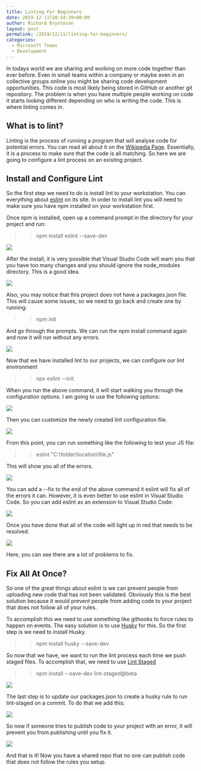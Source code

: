 ```yaml
---
title: Linting For Beginners
date: 2019-12-11T20:54:39+00:00
author: Richard Brynteson
layout: post
permalink: /2019/12/11/linting-for-beginners/
categories:
  - Microsoft Teams
  - Development
---
```


In todays world we are sharing and working on more code together than ever before.  Even in small teams within a company or maybe even in an collective groups online you might be sharing code development opportunities.  This code is most likely being stored in GitHub or another git repository.  The problem is when you have multiple people working on code it starts looking different depending on who is writing the code.  This is where linting comes in.

## What is to lint?

Linting is the process of running a program that will analyse code for potential errors.  You can read all about it on the [Wikipedia Page](https://en.wikipedia.org/wiki/Lint_%28software%29).  Essentially, it is a process to make sure that the code is all matching.  So here we are going to configure a lint process on an existing project.

## Install and Configure Lint

So the first step we need to do is install lint to your workstation.  You can everything about [eslint](https://eslint.org/docs/user-guide/getting-started) on its site.  In order to install lint you will need to make sure you have npm installed on your workstation first.

Once npm is installed, open up a command prompt in the directory for your project and run:

>> npm install eslint --save-dev

<img src="https://theargylemvp.com/assets/images/12-11-Image1.png" />

After the install, it is very possible that Visual Studio Code will warn you that you have too many changes and you should ignore the node_modules directory.  This is a good idea.

<img src="https://theargylemvp.com/assets/images/12-11-Image2.png" />

Also, you may notice that this project does not have a packages.json file.  This will cause some issues, so we need to go back and create one by running:

>> npm init

And go through the prompts.  We can run the npm install command again and now it will run without any errors.  

<img src="https://theargylemvp.com/assets/images/12-11-Image3.png" />

Now that we have installed lint to our projects, we can configure our lint environment

>> npx eslint --init

When you run the above command, it will start walking you through the configuration options.  I am going to use the following options:

<img src="https://theargylemvp.com/assets/images/12-11-Image4.png" />

Then you can customize the newly created lint configuration file.  

<img src="https://theargylemvp.com/assets/images/12-11-Image5.png" />

From this point, you can run something like the following to test your JS file:

>> eslint "C:\folder\location\file.js"

This will show you all of the errors.  

<img src="https://theargylemvp.com/assets/images/12-11-Image6.png" />

You can add a --fix to the end of the above command it eslint will fix all of the errors it can.  However, it is even better to use eslint in Visual Studio Code.  So you can add eslint as an extension to Visual Studio Code:

<img src="https://theargylemvp.com/assets/images/12-11-Image7.png" />

Once you have done that all of the code will light up in red that needs to be resolved.  

<img src="https://theargylemvp.com/assets/images/12-11-Image8.png" />

Here, you can see there are a lot of problems to fix.

## Fix All At Once?

So one of the great things about eslint is we can prevent people from uploading new code that has not been validated.  Obviously this is the best solution because it would prevent people from adding code to your project that does not follow all of your rules.

To accomplish this we need to use something like githooks to force rules to happen on events.  The easy solution is to use [Husky](https://github.com/typicode/husky) for this.  So the first step is we need to install Husky.

>> npm install husky --save-dev

So now that we have, we want to run the lint process each time we push staged files.  To accomplish that, we need to use [Lint Staged](https://github.com/okonet/lint-staged)

>> npm install --save-dev lint-staged@beta

<img src="https://theargylemvp.com/assets/images/12-11-Image9.png" />

The last step is to update our packages.json to create a husky rule to run lint-staged on a commit.  To do that we add this:

<img src="https://theargylemvp.com/assets/images/12-11-Image10.png" />

So now if someone tries to publish code to your project with an error, it will prevent you from publishing until you fix it.

<img src="https://theargylemvp.com/assets/images/12-11-Image11.png" />

And that is it!  Now you have a shared repo that no one can publish code that does not follow the rules you setup.
